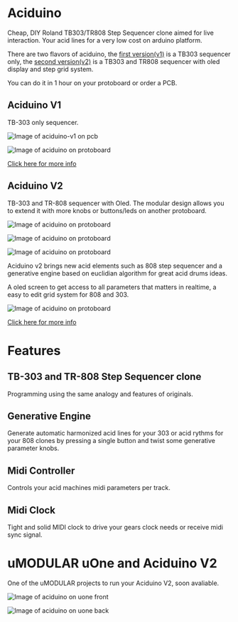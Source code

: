 # Aciduino

Cheap, DIY Roland TB303/TR808 Step Sequencer clone aimed for live interaction. Your acid lines for a very low cost on arduino platform.

There are two flavors of aciduino, the [first version(v1)](https://github.com/midilab/aciduino/tree/master/v1/) is a TB303 sequencer only, the [second version(v2)](https://github.com/midilab/aciduino/tree/master/v2/) is a TB303 and TR808 sequencer with oled display and step grid system.

You can do it in 1 hour on your protoboard or order a PCB.

## Aciduino V1

TB-303 only sequencer.

![Image of aciduino-v1 on pcb](https://raw.githubusercontent.com/midilab/aciduino/master/v1/hardware/ijnekenamay-PCB/mk2_image5.JPG)

![Image of aciduino on protoboard](https://raw.githubusercontent.com/midilab/aciduino/master/v1/hardware/acid_step_sequencer-protoboard-v002.png)

[Click here for more info](https://github.com/midilab/aciduino/tree/master/v1/)

## Aciduino V2

TB-303 and TR-808 sequencer with Oled. The modular design allows you to extend it with more knobs or buttons/leds on another protoboard.

![Image of aciduino on protoboard](https://raw.githubusercontent.com/midilab/aciduino/master/v2/hardware/imgs/aciduino_v2_teensy_bb.jpg)

![Image of aciduino on protoboard](https://raw.githubusercontent.com/midilab/aciduino/master/v2/hardware/imgs/aciduino_lite_v2-teensy.png)

![Image of aciduino on protoboard](https://raw.githubusercontent.com/midilab/aciduino/master/v2/hardware/imgs/aciduino_v2-avr_mega_bb.png)

Aciduino v2 brings new acid elements such as 808 step sequencer and a generative engine based on euclidian algorithm for great acid drums ideas.

A oled screen to get access to all parameters that matters in realtime, a easy to edit grid system for 808 and 303.

![Image of aciduino on protoboard](https://raw.githubusercontent.com/midilab/aciduino/master/v2/hardware/imgs/aciduino-v2-808-grid.jpg)

[Click here for more info](https://github.com/midilab/aciduino/tree/master/v2/)

# Features

## TB-303 and TR-808 Step Sequencer clone
Programming using the same analogy and features of originals. 

## Generative Engine
Generate automatic harmonized acid lines for your 303 or acid rythms for your 808 clones by pressing a single button and twist some generative parameter knobs. 

## Midi Controller
Controls your acid machines midi parameters per track.

## Midi Clock
Tight and solid MIDI clock to drive your gears clock needs or receive midi sync signal.

# uMODULAR uOne and Aciduino V2

One of the uMODULAR projects to run your Aciduino V2, soon avaliable.

![Image of aciduino on uone front](https://raw.githubusercontent.com/midilab/aciduino/master/v2/hardware/imgs/uone_umodular.jpg)

![Image of aciduino on uone back](https://raw.githubusercontent.com/midilab/aciduino/master/v2/hardware/imgs/uone_back.jpeg)